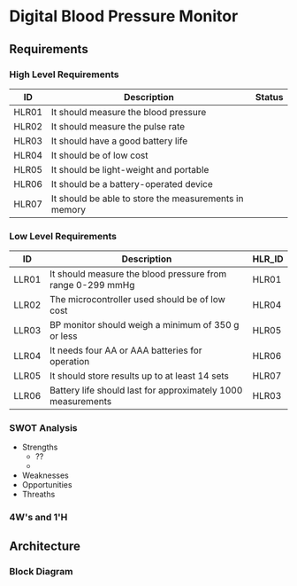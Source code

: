 # Digital Blood Pressure Monitor


## Requirements

### High Level Requirements
| ID | Description | Status |
|------|-----------|--------|
| HLR01 | It should measure the blood pressure |  |
| HLR02 | It should measure the pulse rate |  |
| HLR03 | It should have a good battery life |  |
| HLR04 | It should be of low cost |  |
| HLR05 | It should be light-weight and portable |  |
| HLR06 | It should be a battery-operated device |  |
| HLR07 | It should be able to store the measurements in memory |  |


### Low Level Requirements
| ID | Description | HLR_ID |
|------|-----------|--------|
| LLR01 | It should measure the blood pressure from range 0-299 mmHg | HLR01 |
| LLR02 | The microcontroller used should be of low cost | HLR04 |
| LLR03 | BP monitor should weigh a minimum of 350 g or less | HLR05 |
| LLR04 | It needs four AA or AAA batteries for operation | HLR06 |
| LLR05 | It should store results up to at least 14 sets | HLR07 |
| LLR06 | Battery life should last for approximately 1000 measurements | HLR03 |


### SWOT Analysis
* Strengths
  * ??
  * 
* Weaknesses
* Opportunities
* Threaths

### 4W's and 1'H


## Architecture

### Block Diagram
